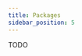 ```yaml
---
title: Packages
sidebar_position: 5
---
```


TODO

<!-- **Packages** make it easy to reuse *Matches* created by other people or **share** yours with the world. Thanks
to [espanso hub](https://hub.espanso.org/), the official **espanso package repository**, and the **built-in
package manager**, using them is a breeze.

### Install a Package

Packages can be installed in various ways, but the easiest choice is [espanso hub](#from-espanso-hub).

#### From espanso hub

Navigate to [espanso hub](https://hub.espanso.org/) and choose the package you want to install.

Let's say you want to install the [Basic Emojis](https://hub.espanso.org/packages/basic-emojis/) package, 
open a terminal and type:

```
espanso install basic-emojis
```

Then don't forget to **restart** espanso using:

```
espanso restart
```

#### External Packages

Some packages (namely the bigger ones that would make the core repository too large) are now considered external, 
and espanso will block the installation by default, prompting the user to verify the source of the package (the repository).

In case the user wants to proceed with the installation, the `--external` flag could be used:

```
espanso install PACKAGE_NAME --external
```

#### From a Repository

To install from a repository, pass repository's URL after package name. Like the above command, 
espanso will block the installation without `--external` flag.

```
espanso install PACKAGE_NAME REPO_URL --external
```

**Note**: Given repository must be in compliance with the specification described in [Creating a Package](#creating-a-package).

### Listing Installed Packages

To list installed packages, open a terminal and type:

```
espanso package list
```

### Removing a Package

To remove a package, open a terminal and type:

```
espanso uninstall PACKAGE_NAME
```

where `PACKAGE_NAME` is the name of the package. You can obtain that name by [listing installed packages](#listing-installed-packages).

Then, don't forget to **restart** espanso using:

```
espanso restart
```

### Creating a Package

**Note:** espanso is in the alpha stage right now and sometimes things are not very polished. The current
package creation process will be improved in the future.

In their basic form, Packages are just **configuration files**, very similar to 
[those you've seen before](/docs/configuration), with a few *metadata* fields to describe them.

Packages must be hosted on **GitHub repositories**. To create one, go ahead and 
fork the [espanso package example](https://github.com/federico-terzi/espanso-package-example/) repo.

From that example you can create your own package in a few easy steps:

1. Change the `simple-package` directory name to your desired **package name** (only alphanumeric characters and '-' are
allowed)
2. Change the **metadata** in the header of the `simple-package/README.md` file:
    * `package_name`     name of the package (must be the same as the directory)
    * `package_title`    human friendly version of the package name
    * `package_desc`     a **short** description of the package
    * `package_version`  the version of the package, you should not change this one when you start
    * `package_author`   your name
    * `package_repo`     URL of this package repository - https://github.com/USERNAME/REPO_NAME

3. Then after the `---` you can write the package description using the [Markdown](https://github.com/adam-p/markdown-here/wiki/Markdown-Cheatsheet) syntax.
4. Modify the `package.yml` file contained in the `0.1.0` folder (matching the package version) by **changing the name** and **including your Matches**. For example:
   ```yml
    # Simple package

    name: simple-package 
    parent: default

    matches:
    - trigger: ":hw"
      replace: "hello world"
    ```

#### Publishing on espanso hub

After following all these steps, you can request to publish your package to [espanso hub](http://hub.espanso.org)
by opening an [Issue](https://github.com/federico-terzi/espanso-hub/issues) with the following information:

* The repository **url** -->